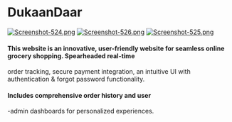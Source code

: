# DukaanDaar

[![Screenshot-524.png](https://i.postimg.cc/wvPzhTgY/Screenshot-524.png)](https://postimg.cc/MMygwwn9)
[![Screenshot-526.png](https://i.postimg.cc/dVXgHNgG/Screenshot-526.png)](https://postimg.cc/sMYn1mj2)
[![Screenshot-525.png](https://i.postimg.cc/85kdhNw4/Screenshot-525.png)](https://postimg.cc/f3F0s4GS)

#### This website is an innovative, user-friendly website for seamless online grocery shopping. Spearheaded real-time
order tracking, secure payment integration, an intuitive UI with authentication & forgot password functionality.

#### Includes comprehensive order history and user
-admin dashboards for personalized experiences.


